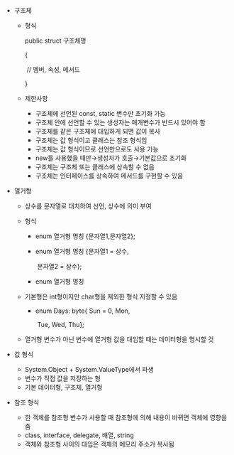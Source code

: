 - 구조체

  - 형식

    public struct 구조체명

    {

    ​		// 멤버, 속성, 메서드

    }

  - 제한사항

    - 구조체에 선언된 const, static 변수만 초기화 가능
    - 구조체 안에 선언할 수 있는 생성자는 매개변수가 반드시 있어야 함
    - 구조체를 같은 구조체에 대입하게 되면 값이 복사
    - 구조체는 값 형식이고 클래스는 참조 형식임
    - 구조체는 값 형식이므로 선언만으로도 사용 가능
    - new를 사용했을 때만→생성자가 호출→기본값으로 초기화
    - 구조체는 구조체 또는 클래스에 상속할 수 없음
    - 구조체는 인터페이스를 상속하여 메서드를 구현할 수 있음



- 열거형

  - 상수를 문자열로 대치하여 선언, 상수에 의미 부여

  - 형식

    - enum 열거형 명칭 {문자열1,문자열2};

    - enum 열거형 명칭 {문자열1 = 상수,

      ​								  문자열2 = 상수};

    - enum 열거형 명칭

  - 기본형은 int형이지만 char형을 제외한 형식 지정할 수 있음

    - enum Days: byte{ Sun = 0, Mon,

      ​									Tue, Wed, Thu};

  - 열거형 변수가 아닌 변수에 열거형 값을 대입할 때는 데이터형을 명시할 것



- 값 형식
  - System.Object + System.ValueType에서 파생
  - 변수가 직접 값을 저장하는 형
  - 기본 데이터형, 구조체, 열거형



- 참조 형식
  - 한 객체를 참조형 변수가 사용할 때 참조형에 의해 내용이 바뀌면 객체에 영향을 줌
  - class, interface, delegate, 배열, string
  - 객체와 참조형 사이의 대입은 객체의 메모리 주소가 복사됨